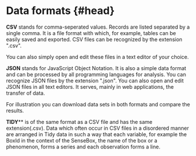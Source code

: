 # Data formats {#head}

**CSV** stands for comma-seperated values. Records are listed separated by a single comma. It is a file format with which, for example, tables can be easily saved and exported. CSV files can be recognized by the extension ".csv".

You can also simply open and edit these files in a text editor of your choice.


**JSON** stands for JavaScript Object Notation. It is also a simple data format and can be processed by all programming languages for analysis. You can recognize JSON files by the extension ".json". You can also open and edit JSON files in all text editors.
It serves, mainly in web applications, the transfer of data.

For illustration you can download data sets in both formats and compare the results.

**TIDY**** is of the same format as a CSV file and has the same extension(.csv).
Data which often occur in CSV files in a disordered manner are arranged in Tidy data in such a way that each variable, for example the BoxId in the context of the SenseBox, the name of the box or a phenomenon, forms a series and each observation forms a line.